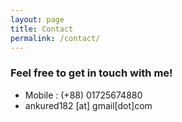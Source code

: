 ```yaml
---
layout: page
title: Contact
permalink: /contact/
---
```


### Feel free to get in touch with me!

* Mobile : (+88) 01725674880
* ankured182 [at] gmail[dot]com
